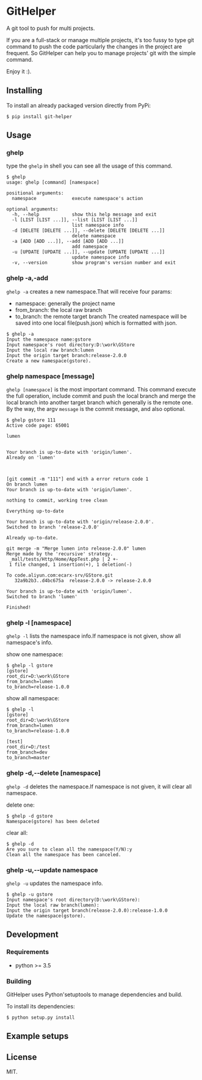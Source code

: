 # GitHelper

A git tool to push for multi projects.

If you are a full-stack or manage multiple projects, it's too fussy to type git command to push the code particularly the changes in the project are frequent.
So GitHelper can help you to manage projects' git with the simple command.

Enjoy it :).

## Installing

To install an already packaged version directly from PyPi:

```shell
$ pip install git-helper
```

## Usage

### ghelp

type the `ghelp` in shell you can see all the usage of this command.

```shell
$ ghelp
usage: ghelp [command] [namespace]

positional arguments:
  namespace             execute namespace's action

optional arguments:
  -h, --help            show this help message and exit
  -l [LIST [LIST ...]], --list [LIST [LIST ...]]
                        list namespace info
  -d [DELETE [DELETE ...]], --delete [DELETE [DELETE ...]]
                        delete namespace
  -a [ADD [ADD ...]], --add [ADD [ADD ...]]
                        add namespace
  -u [UPDATE [UPDATE ...]], --update [UPDATE [UPDATE ...]]
                        update namespace info
  -v, --version         show program's version number and exit
```

### ghelp -a,-add

`ghelp -a` creates a new namespace.That will receive four params:
* namespace: generally the project name
* from_branch: the local raw branch
* to_branch: the remote target branch
The created namespace will be saved into one local file(push.json) which is formatted with json.

```shell
$ ghelp -a
Input the namespace name:gstore
Input namespace's root directory:D:\work\GStore
Input the local raw branch:lumen
Input the origin target branch:release-2.0.0
Create a new namespace(gstore).
```

### ghelp namespace [message]

`ghelp [namespace]` is the most important command.
This command execute the full operation, include commit and push the local branch and merge the local branch into another target branch which generally is the remote one.
By the way, the argv `message` is the commit message, and also optional.

```shell
$ ghelp gstore 111
Active code page: 65001

lumen


Your branch is up-to-date with 'origin/lumen'.
Already on 'lumen'



[git commit -m "111"] end with a error return code 1
On branch lumen
Your branch is up-to-date with 'origin/lumen'.

nothing to commit, working tree clean

Everything up-to-date

Your branch is up-to-date with 'origin/release-2.0.0'.
Switched to branch 'release-2.0.0'

Already up-to-date.

git merge -m "Merge lumen into release-2.0.0" lumen
Merge made by the 'recursive' strategy.
 _mall/tests/Http/Home/AppTest.php | 2 +-
 1 file changed, 1 insertion(+), 1 deletion(-)

To code.aliyun.com:ecarx-srv/GStore.git
   32a9b2b3..d4bc675a  release-2.0.0 -> release-2.0.0

Your branch is up-to-date with 'origin/lumen'.
Switched to branch 'lumen'

Finished!
```

### ghelp -l [namespace]

`ghelp -l` lists the namespace info.If namespace is not given, show all namespace's info.

show one namespace:
```shell
$ ghelp -l gstore
[gstore]
root_dir=D:\work\GStore
from_branch=lumen
to_branch=release-1.0.0
```

show all namespace:
```shell
$ ghelp -l
[gstore]
root_dir=D:\work\GStore
from_branch=lumen
to_branch=release-1.0.0

[test]
root_dir=D:/test
from_branch=dev
to_branch=master
```

### ghelp -d,--delete [namespace]

`ghelp -d` deletes the namespace.If namespace is not given, it will clear all namespace.

delete one:
```shell
$ ghelp -d gstore
Namespace(gstore) has been deleted
```

clear all:
```shell
$ ghelp -d
Are you sure to clean all the namespace(Y/N):y
Clean all the namespace has been canceled.
```

### ghelp -u,--update namespace

`ghelp -u` updates the namespace info.

```shell
$ ghelp -u gstore
Input namespace's root directory(D:\work\GStore):
Input the local raw branch(lumen):
Input the origin target branch(release-2.0.0):release-1.0.0
Update the namespace(gstore).
```

## Development

### Requirements

* python >= 3.5

### Building

GitHelper uses Python'setuptools to manage dependencies and build.

To install its dependencies:

```shell
$ python setup.py install
```

## Example setups



## License
MIT.
